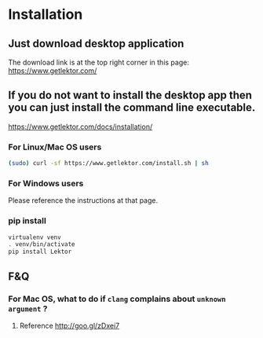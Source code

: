 # Installation
## Just download desktop application
The download link is at the top right corner in this page:
https://www.getlektor.com/

## If you do not want to install the desktop app then you can just install the command line executable.

https://www.getlektor.com/docs/installation/

### For Linux/Mac OS users

```bash
(sudo) curl -sf https://www.getlektor.com/install.sh | sh
```

### For Windows users
Please reference the instructions at that page.

### pip install
```bash
virtualenv venv
. venv/bin/activate
pip install Lektor
```

## F&Q
### For Mac OS, what to do if `clang` complains about  `unknown argument` ?

1. Reference http://goo.gl/zDxei7

